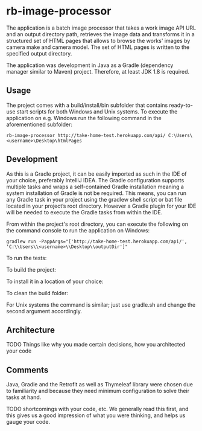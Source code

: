 # rb-image-processor
The application is a batch image processor that takes a work image API URL and an output directory path, retrieves the image data and transforms it in a structured set of HTML pages that allows to browse the works' images by camera make and camera model. The set of HTML pages is written to the specified output directory.

The application was development in Java as a Gradle (dependency manager similar to Maven) project. Therefore, at least JDK 1.8 is required. 

## Usage
The project comes with a build/install/bin subfolder that contains ready-to-use start scripts for both Windows and Unix systems.
To execute the application on e.g. Windows run the following command in the aforementioned subfolder:

`rb-image-processor http://take-home-test.herokuapp.com/api/ C:\Users\<username>\Desktop\htmlPages`

## Development
As this is a Gradle project, it can be easily imported as such in the IDE of your choice, preferably IntelliJ IDEA.
The Gradle configuration supports multiple tasks and wraps a self-contained Gradle installation meaning a system installation of Gradle is not be required. This means, you can run any Gradle task in your project using the gradlew shell script or bat file located in your project’s root directory.
However a Gradle plugin for your IDE will be needed to execute the Gradle tasks from within the IDE.

From within the project's root directory, you can execute the following on the command console to run the application on Windows:

`gradlew run -PappArgs="['http://take-home-test.herokuapp.com/api/', 'C:\\Users\\<username>\\Desktop\\outputDir']"`

To run the tests:


To build the project:

To install it in a location of your choice:

To clean the build folder:

For Unix systems the command is similar; just use gradle.sh and change the second argument accordingly.

## Architecture
TODO Things like why you made certain decisions, how you architected your code

## Comments
Java, Gradle and the Retrofit as well as Thymeleaf library were chosen due to familiarity and because they need minimum configuration to solve their tasks at hand.

TODO shortcomings with your code, etc. We generally read this first, and this gives us a good impression of what you were thinking, and helps us gauge your code. 
